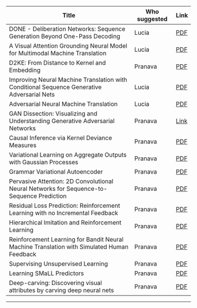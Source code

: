 | Title  | Who suggested | Link     |
|-------------|------------|--------|
|DONE - Deliberation Networks: Sequence Generation Beyond One-Pass Decoding | Lucia | [PDF](https://papers.nips.cc/paper/6775-deliberation-networks-sequence-generation-beyond-one-pass-decoding.pdf)|
|A Visual Attention Grounding Neural Model for Multimodal Machine Translation | Lucia | [PDF](http://aclweb.org/anthology/D18-1400)|
|D2KE: From Distance to Kernel and Embedding | Pranava | [PDF](https://arxiv.org/abs/1802.04956)|
|Improving Neural Machine Translation with Conditional Sequence Generative Adversarial Nets | Lucia | [PDF](https://arxiv.org/abs/1703.04887) |
Adversarial Neural Machine Translation | Lucia | [PDF](https://arxiv.org/abs/1704.06933)|
GAN Dissection: Visualizing and Understanding Generative Adversarial Networks | Pranava |[Link](https://gandissect.csail.mit.edu/)|
Causal Inference via Kernel Deviance Measures | Pranava | [PDF](https://arxiv.org/abs/1804.04622)|
Variational Learning on Aggregate Outputs with Gaussian Processes | Pranava | [PDF](https://arxiv.org/abs/1805.08463)|
Grammar Variational Autoencoder | Pranava | [PDF](https://arxiv.org/pdf/1703.01925.pdf)|
Pervasive Attention: 2D Convolutional Neural Networks for Sequence-to-Sequence Prediction | Pranava | [PDF](https://arxiv.org/abs/1808.03867)|
Residual Loss Prediction: Reinforcement Learning with no Incremental Feedback | Pranava | [PDF](http://hal3.name/docs/daume18reslope.pdf)|
Hierarchical Imitation and Reinforcement Learning | Pranava | [PDF](http://hal3.name/docs/daume18ilrl.pdf)|
Reinforcement Learning for Bandit Neural Machine Translation with Simulated Human Feedback | Pranava | [PDF](http://hal3.name/docs/daume17simhuman.pdf)|
Supervising Unsupervised Learning | Pranava | [PDF](http://www.mit.edu/~vgarg/nips2018sup.pdf)|
Learning SMaLL Predictors | Pranava | [PDF](http://www.mit.edu/~vgarg/nips2018small.pdf)|
Deep-carving: Discovering visual attributes by carving deep neural nets | Pranava | [PDF](https://www.cv-foundation.org/openaccess/content_cvpr_2015/papers/Shankar_DEEP-CARVING_Discovering_Visual_2015_CVPR_paper.pdf)|
---------------------------------------------------------------------------------------


